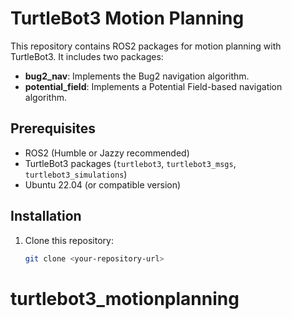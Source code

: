 # TurtleBot3 Motion Planning

This repository contains ROS2 packages for motion planning with TurtleBot3. It includes two packages:
- **bug2_nav**: Implements the Bug2 navigation algorithm.
- **potential_field**: Implements a Potential Field-based navigation algorithm.

## Prerequisites
- ROS2 (Humble or Jazzy recommended)
- TurtleBot3 packages (`turtlebot3`, `turtlebot3_msgs`, `turtlebot3_simulations`)
- Ubuntu 22.04 (or compatible version)

## Installation
1. Clone this repository:
   ```bash
   git clone <your-repository-url>
# turtlebot3_motionplanning
